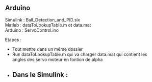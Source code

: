## Arduino

Simulink : Ball_Detection_and_PID.slx  
Matlab : dataToLookupTable.m et data.mat  
Arduino : ServoControl.ino  

Etapes :  
- Tout mettre dans un même dossier
- Run dataToLookupTable.m qui va charger data.mat qui contient les angles des servo moteur en fontion de alpha
- Dans le Simulink :
  -  

